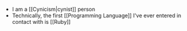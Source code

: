 - I am a [[Cynicism|cynist]] person
- Technically, the first [[Programming Language]] I've ever entered in contact with is [[Ruby]]